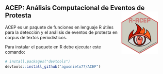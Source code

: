 ## ACEP: Análisis Computacional de Eventos de Protesta<img src="man/figures/logo.png" align="right" height="139"/>

ACEP es un paquete de funciones en lenguaje R útiles para la detección y el análisis de eventos de protesta en corpus de textos periodísticos.

Para instalar el paquete en R debe ejecutar este comando:

``` r
# install.packages("devtools")
devtools::install_github("agusnieto77/ACEP")
```
